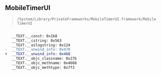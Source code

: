 ## MobileTimerUI

> `/System/Library/PrivateFrameworks/MobileTimerUI.framework/MobileTimerUI`

```diff

   __TEXT.__const: 0x1b8
   __TEXT.__cstring: 0x563
   __TEXT.__oslogstring: 0x124
-  __TEXT.__unwind_info: 0x470
+  __TEXT.__unwind_info: 0x468
   __TEXT.__objc_classname: 0x27b
   __TEXT.__objc_methname: 0x4668
   __TEXT.__objc_methtype: 0x7f3

```
